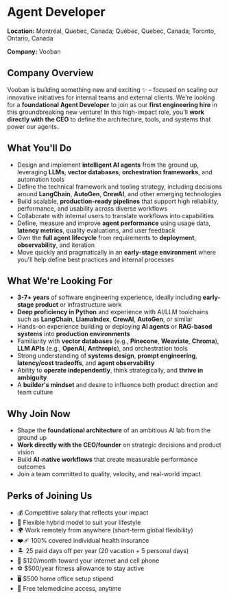 # Agent Developer

**Location:** Montréal, Quebec, Canada; Québec, Quebec, Canada; Toronto, Ontario, Canada

**Company:** Vooban

## Company Overview

Vooban is building something new and exciting ✨ – focused on scaling our innovative initiatives for internal teams and external clients. We're looking for a **foundational Agent Developer** to join as our **first engineering hire** in this groundbreaking new venture! In this high-impact role, you'll **work directly with the CEO** to define the architecture, tools, and systems that power our agents.

## What You'll Do

- Design and implement **intelligent AI agents** from the ground up, leveraging **LLMs**, **vector databases**, **orchestration frameworks**, and automation tools
- Define the technical framework and tooling strategy, including decisions around **LangChain**, **AutoGen**, **CrewAI**, and other emerging technologies
- Build scalable, **production-ready pipelines** that support high reliability, performance, and usability across diverse workflows
- Collaborate with internal users to translate workflows into capabilities
- Define, measure and improve **agent performance** using usage data, **latency metrics**, quality evaluations, and user feedback
- Own the **full agent lifecycle** from requirements to **deployment**, **observability**, and iteration
- Move quickly and pragmatically in an **early-stage environment** where you'll help define best practices and internal processes

## What We're Looking For

- **3-7+ years** of software engineering experience, ideally including **early-stage product** or infrastructure work
- **Deep proficiency in Python** and experience with AI/LLM toolchains such as **LangChain**, **LlamaIndex**, **CrewAI**, **AutoGen**, or similar
- Hands-on experience building or deploying **AI agents** or **RAG-based systems** into **production environments**
- Familiarity with **vector databases** (e.g., **Pinecone**, **Weaviate**, **Chroma**), **LLM APIs** (e.g., **OpenAI**, **Anthropic**), and orchestration tools
- Strong understanding of **systems design**, **prompt engineering**, **latency/cost tradeoffs**, and **agent observability**
- Ability to **operate independently**, think strategically, and **thrive in ambiguity**
- A **builder's mindset** and desire to influence both product direction and team culture

## Why Join Now

- Shape the **foundational architecture** of an ambitious AI lab from the ground up
- **Work directly with the CEO/founder** on strategic decisions and product vision
- Build **AI-native workflows** that create measurable performance outcomes
- Join a team committed to quality, velocity, and real-world impact

## Perks of Joining Us

- 💰 Competitive salary that reflects your impact
- 🏡 Flexible hybrid model to suit your lifestyle
- 🌍 Work remotely from anywhere (short-term global flexibility)
- ❤️‍🩹 100% covered individual health insurance
- 🏝️ 25 paid days off per year (20 vacation + 5 personal days)
- 🛜 $120/month toward your internet and cell phone
- ⚽ $500/year fitness allowance to stay active
- 🖥️ $500 home office setup stipend
- 📱 Free telemedicine access, anytime

